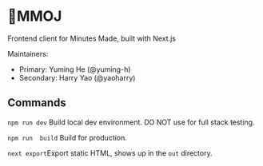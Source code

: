 # 🍊MMOJ

Frontend client for Minutes Made, built with Next.js

Maintainers: 

- Primary: Yuming He (@yuming-h)
- Secondary: Harry Yao (@yaoharry)



## Commands

`npm run dev` Build local dev environment. DO NOT use for full stack testing.

`npm run  build` Build for production.

`next export`Export static HTML, shows up in the `out` directory.